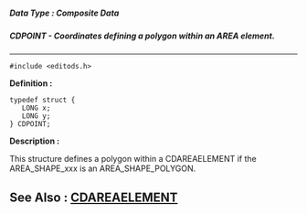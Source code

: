 ##### Data Type : Composite Data
##### CDPOINT - Coordinates defining a polygon within an AREA element.
---
```
#include <editods.h>
```

**Definition :**
```
typedef struct {
   LONG x;
   LONG y;
} CDPOINT;
```

**Description :**

This structure defines a polygon within a CDAREAELEMENT if the AREA_SHAPE_xxx is an AREA_SHAPE_POLYGON.


**See Also :**
[CDAREAELEMENT](/domino-c-api-docs/reference/Data/CDAREAELEMENT)
---
